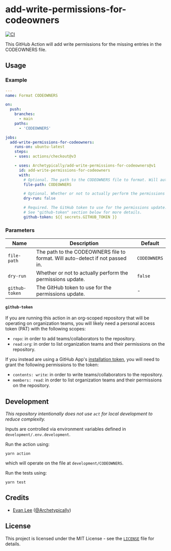 # add-write-permissions-for-codeowners

[![CI](https://github.com/Archetypically/add-write-permissions-for-codeowners/actions/workflows/ci.yml/badge.svg?branch=main)](https://github.com/Archetypically/add-write-permissions-for-codeowners/actions/workflows/ci.yml)

This GitHub Action will add write permissions for the missing entries in the CODEOWNERS file.

## Usage

### Example

```yaml
---
name: Format CODEOWNERS

on:
  push:
    branches:
      - main
    paths:
      - 'CODEOWNERS'

jobs:
  add-write-permissions-for-codeowners:
    runs-on: ubuntu-latest
    steps:
    - uses: actions/checkout@v3

    - uses: Archetypically/add-write-permissions-for-codeowners@v1
      id: add-write-permissions-for-codeowners
      with:
        # Optional. The path to the CODEOWNERS file to format. Will auto-detect if not passed in.
        file-path: CODEOWNERS

        # Optional. Whether or not to actually perform the permissions update. Defaults to false.
        dry-run: false

        # Required. The GitHub token to use for the permissions update.
        # See "github-token" section below for more details.
        github-token: ${{ secrets.GITHUB_TOKEN }}
```

### Parameters

| Name | Description | Default |
| --- | --- | --- |
| `file-path` | The path to the CODEOWNERS file to format. Will auto-detect if not passed in. | `CODEOWNERS` |
| `dry-run` | Whether or not to actually perform the permissions update. | `false` |
| `github-token` | The GitHub token to use for the permissions update. | - |

#### `github-token`

If you are running this action in an org-scoped repository that will be operating on organization teams, you will likely need a personal access token (PAT) with the following scopes:

- `repo`: in order to add teams/collaborators to the repository.
- `read:org`: in order to list organization teams and their permissions on the repository.

If you instead are using a GitHub App's [installation token](https://docs.github.com/en/developers/apps/building-github-apps/authenticating-with-github-apps#authenticating-as-an-installation), you will need to grant the following permissions to the token:

- `contents: write`: in order to write teams/collaborators to the repository.
- `members: read`: in order to list organization teams and their permissions on the repository.

## Development

_This repository intentionally does not use `act` for local development to reduce complexity._

Inputs are controlled via environment variables defined in `development/.env.development`.

Run the action using:

```shell
yarn action
```

which will operate on the file at `development/CODEOWNERS`.

Run the tests using:

```shell
yarn test
```

## Credits

- [Evan Lee](https://evanlee.engineer) ([@Archetypically](https://github.com/Archetypically))

## License

This project is licensed under the MIT License - see the [`LICENSE`](LICENSE) file for details.